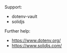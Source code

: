 Support:
- dotenv-vault
- solidjs

Further help:
- https://www.dotenv.org/
- https://www.solidjs.com/
